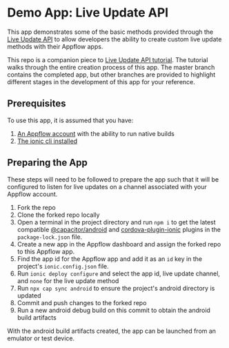 # Demo App: Live Update API

This app demonstrates some of the basic methods provided through the [Live Update API](https://ionic.io/docs/appflow/deploy/api) to allow developers the ability to create custom live update methods with their Appflow apps. 

This repo is a companion piece to [Live Update API tutorial](https://ionic.io/docs/appflow/tutorial/live_updates_api). The tutorial walks through the entire creation process of this app. The master branch contains the completed app, but other branches are provided to highlight different stages in the development of this app for your reference. 

## Prerequisites

To use this app, it is assumed that you have:

1) [An Appflow account](https://ionic.io/pricing) with the ability to run native builds
2) [The ionic cli installed](https://ionicframework.com/docs/cli)

## Preparing the App

These steps will need to be followed to prepare the app such that it will be configured to listen for live updates on a channel associated with your Appflow account. 

1) Fork the repo
2) Clone the forked repo locally
3) Open a terminal in the project directory and run `npm i` to get the latest compatible [@capacitor/android](https://www.npmjs.com/package/@capacitor/android) and [cordova-plugin-ionic](https://www.npmjs.com/package/cordova-plugin-ionic) plugins in the `package-lock.json` file.
4) Create a new app in the Appflow dashboard and assign the forked repo to this Appflow app. 
5) Find the app id for the Appflow app and add it as an `id` key in the project's `ionic.config.json` file.
6) Run `ionic deploy configure` and select the app id, live update channel, and `none` for the live update method
7) Run `npx cap sync android` to ensure the project's android directory is updated
8) Commit and push changes to the forked repo
9) Run a new android debug build on this commit to obtain the android build artifacts

With the android build artifacts created, the app can be launched from an emulator or test device.